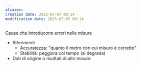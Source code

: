 ```yaml
---
aliases: 
creation date: 2023-07-07 09:14
modification date: 2023-07-07 09:14
---
```

Cause che introducono errori nelle misure
- Riferimenti 
	- Accuratezza: "quanto il metro con cui misuro è corretto"
	- Stabilità: peggiora col tempo (si degrada)
- Dati di origine o risultati di altri misure